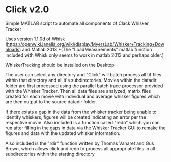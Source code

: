 # Click v2.0
Simple MATLAB script to automate all components of Clack Whisker Tracker

Uses version 1.1.0d of Whisk (https://openwiki.janelia.org/wiki/display/MyersLab/Whisker+Tracking+Downloads) and Matlab 2013 
*(The "LoadMeasurements" matlab function included with Whisk only seems to work in matlab 2013 and perhaps older.)

WhiskerTracking should be installed on the Desktop

The user can select any directory and "Click" will batch process all tif files within that directory and all it's subdirectories. Movies within the datadir folder are first processed using the parallel batch trace processor provided with the Whisker Tracker.
Then all data files are analyzed, matrix files created for each movie with individual and average whisker figures which are then output to the source datadir folder. 

If there exists a gap in the data from the whisker tracker being unable to identify whiskers, figures will be created indicating an error per the respective movie. Also included is a function called "redo" which you can run after filling in the gaps in data via the Whisker Tracker GUI to remake the figures and data with the updated whisker information.

Also included is the "rdir" function written by Thomas Vanaret and Gus Brown, which allows click and redo to process all appropriate files in all subdirectories within the starting directory

